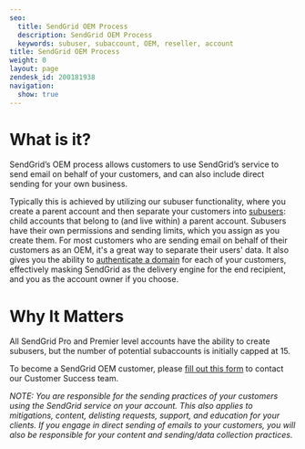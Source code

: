 ```yaml
---
seo:
  title: SendGrid OEM Process
  description: SendGrid OEM Process
  keywords: subuser, subaccount, OEM, reseller, account
title: SendGrid OEM Process
weight: 0
layout: page
zendesk_id: 200181938
navigation:
  show: true
---
```


# What is it?


SendGrid’s OEM process allows customers to use SendGrid’s service to send email on behalf of your customers, and can also include direct sending for your own business.

Typically this is achieved by utilizing our subuser functionality, where you create a parent account and then separate your customers into [subusers]({{root_url}}/User_Guide/Settings/Subusers/index.html): child accounts that belong to (and live within) a parent account. Subusers have their own permissions and sending limits, which you assign as you create them. For most customers who are sending email on behalf of their customers as an OEM, it's a great way to separate their users' data. It also gives you the ability to [authenticate a domain]({{root_url}}/User_Guide/Settings/Sender_authentication/How_to_set_up_domain_authentication.html) for each of your customers, effectively masking SendGrid as the delivery engine for the end recipient, and you as the account owner if you choose.

# Why It Matters

All SendGrid Pro and Premier level accounts have the ability to create subusers, but the number of potential subaccounts is initially capped at 15. 

To become a SendGrid OEM customer, please [fill out this form](https://sendgrid.com/contact-us-form/) to contact our Customer Success team.

*NOTE:* _You are responsible for the sending practices of your customers using the SendGrid service on your account. This also applies to mitigations, content, delisting requests, support, and education for your clients. If you engage in direct sending of emails to your customers, you will also be responsible for your content and sending/data collection practices._
